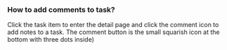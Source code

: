 ### How to add comments to task?

Click the task item to enter the detail page and click the comment icon to add notes to a task. The comment button is the small squarish icon at the bottom with three dots inside\)

